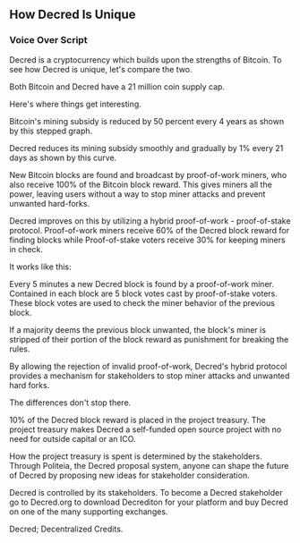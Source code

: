 ## How Decred Is Unique
### Voice Over Script

Decred is a cryptocurrency which builds upon the strengths of Bitcoin. To see how Decred is unique, let's compare the two.

Both Bitcoin and Decred have a 21 million coin supply cap.

Here's where things get interesting.

Bitcoin's mining subsidy is reduced by 50 percent every 4 years as shown by this stepped graph.

Decred reduces its mining subsidy smoothly and gradually by 1% every 21 days as shown by this curve.

New Bitcoin blocks are found and broadcast by proof-of-work miners, who also receive 100% of the Bitcoin block reward. This gives miners all the power, leaving users without a way to stop miner attacks and prevent unwanted hard-forks.

Decred improves on this by utilizing a hybrid proof-of-work - proof-of-stake protocol. Proof-of-work miners receive 60% of the Decred block reward for finding blocks while Proof-of-stake voters receive 30% for keeping miners in check.

It works like this:

Every 5 minutes a new Decred block is found by a proof-of-work miner. Contained in each block are 5 block votes cast by proof-of-stake voters. These block votes are used to check the miner behavior of the previous block.

If a majority deems the previous block unwanted, the block's miner is stripped of their portion of the block reward as punishment for breaking the rules.

By allowing the rejection of invalid proof-of-work, Decred's hybrid protocol provides a mechanism for stakeholders to stop miner attacks and unwanted hard forks.

The differences don't stop there.

10% of the Decred block reward is placed in the project treasury. The project treasury makes Decred a self-funded open source project with no need for outside capital or an ICO.

How the project treasury is spent is determined by the stakeholders. Through Politeia, the Decred proposal system,  anyone can shape the future of Decred by proposing new ideas for stakeholder consideration.

Decred is controlled by its stakeholders. To become a Decred stakeholder go to Decred.org to download Decrediton for your platform and buy Decred on one of the many supporting exchanges.

Decred; Decentralized Credits.

